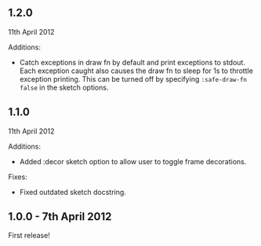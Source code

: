 ## 1.2.0
11th April 2012

Additions:
* Catch exceptions in draw fn by default and print exceptions to stdout. Each exception caught also causes the draw fn to sleep for 1s to throttle exception printing. This can be turned off by specifying `:safe-draw-fn false` in the sketch options.

## 1.1.0
11th April 2012

Additions:
* Added :decor sketch option to allow user to toggle frame decorations.

Fixes:
* Fixed outdated sketch docstring.

## 1.0.0 - 7th April 2012

First release!
